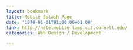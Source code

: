 ```yaml
---
layout: bookmark
title: Mobile Splash Page
date: '1970-01-01T01:00:00+01:00'
link: http://hotelmobile-lamp.cit.cornell.edu/
categories: Web Design / Development

---
```

